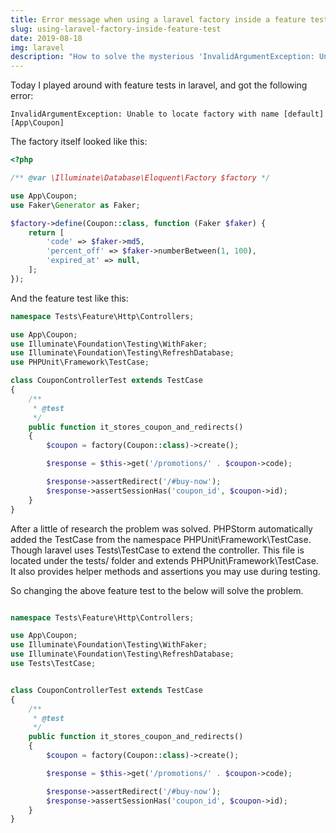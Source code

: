 ```yaml
---
title: Error message when using a laravel factory inside a feature test
slug: using-laravel-factory-inside-feature-test
date: 2019-08-18
img: laravel
description: "How to solve the mysterious 'InvalidArgumentException: Unable to locate factory with name' error."
---
```


Today I played around with feature tests in laravel, and got the following error:

```
InvalidArgumentException: Unable to locate factory with name [default] [App\Coupon]
```

<!--more-->

The factory itself looked like this:

```php
<?php

/** @var \Illuminate\Database\Eloquent\Factory $factory */

use App\Coupon;
use Faker\Generator as Faker;

$factory->define(Coupon::class, function (Faker $faker) {
    return [
        'code' => $faker->md5,
        'percent_off' => $faker->numberBetween(1, 100),
        'expired_at' => null,
    ];
});
```

And the feature test like this:

```php
namespace Tests\Feature\Http\Controllers;

use App\Coupon;
use Illuminate\Foundation\Testing\WithFaker;
use Illuminate\Foundation\Testing\RefreshDatabase;
use PHPUnit\Framework\TestCase;

class CouponControllerTest extends TestCase
{
    /**
     * @test
     */
    public function it_stores_coupon_and_redirects()
    {
        $coupon = factory(Coupon::class)->create();

        $response = $this->get('/promotions/' . $coupon->code);

        $response->assertRedirect('/#buy-now');
        $response->assertSessionHas('coupon_id', $coupon->id);
    }
}

```

After a little of research the problem was solved. PHPStorm automatically added the TestCase from the namespace PHPUnit\Framework\TestCase. Though laravel uses Tests\TestCase to extend the controller. This file is located under the tests/ folder and extends PHPUnit\Framework\TestCase. It also provides helper methods and assertions you may use during testing.

So changing the above feature test to the below will solve the problem.

```php

namespace Tests\Feature\Http\Controllers;

use App\Coupon;
use Illuminate\Foundation\Testing\WithFaker;
use Illuminate\Foundation\Testing\RefreshDatabase;
use Tests\TestCase;


class CouponControllerTest extends TestCase
{
    /**
     * @test
     */
    public function it_stores_coupon_and_redirects()
    {
        $coupon = factory(Coupon::class)->create();

        $response = $this->get('/promotions/' . $coupon->code);

        $response->assertRedirect('/#buy-now');
        $response->assertSessionHas('coupon_id', $coupon->id);
    }
}
```